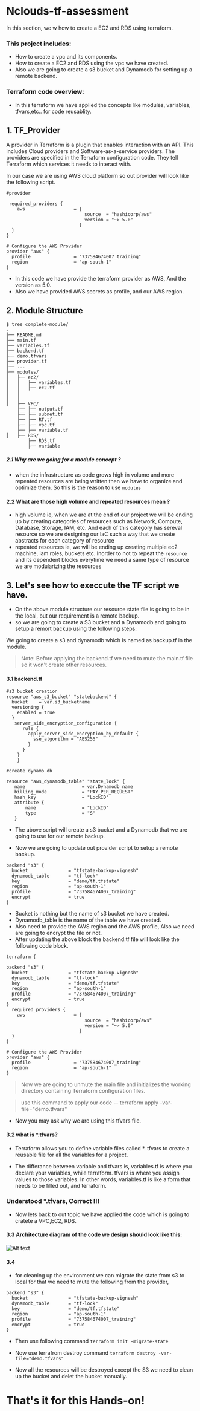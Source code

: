 # Nclouds-tf-assessment
In this section, we w how to create a EC2 and RDS using terraform.
 
### This project includes:
* How to create a vpc and its components.
* How to create a EC2 and RDS using the vpc we have created.
* Also we are going to create a s3 bucket and Dynamodb for setting up a remote backend.

### Terraform code overview:
* In this terraform we have applied the concepts like modules, variables, tfvars,etc..  for code reusablity.

## 1. TF_Provider
A provider in Terraform is a plugin that enables interaction with an API. This includes Cloud providers and Software-as-a-service providers. The providers are specified in the Terraform configuration code. They tell Terraform which services it needs to interact with.

In our case we are using AWS cloud platform so out provider will look like the following script.

```
#provider

 required_providers {
    aws                  = {
                             source  = "hashicorp/aws"
                             version = "~> 5.0"
                           }
  }
}

# Configure the AWS Provider
provider "aws" {
  profile                = "737584674007_training" 
  region                 = "ap-south-1"
}
```
* In this code we have provide the terraform provider as AWS,
And the version as 5.0.
* Also we have provided AWS secrets as profile, and our AWS region.

## 2. Module Structure


```
$ tree complete-module/
.
├── README.md
├── main.tf
├── variables.tf
├── backend.tf
├── demo.tfvars
├── provider.tf
├── ...
├── modules/
│   ├── ec2/
│   │   ├── variables.tf
│   │   ├── ec2.tf
│   │   
│   │   
│   ├── VPC/
    ├── ├── output.tf
    ├── ├── subnet.tf
    ├── ├── RT.tf
    ├── ├── vpc.tf
    ├── ├── variable.tf 
│   ├── RDS/
        ├── RDS.tf
        ├── variable
```
##### 2.1 Why are we going for a module concept ?
- when the infrastructure as code grows high in volume and more repeated resources are being written then we have to organize and optimize them. So this is the reason to use `modules`

#### 2.2 What are those high volume and repeated resources mean ?
- high volume ie, when we are at the end of our project we will be ending up by creating categories of resources such as Network, Compute, Database, Storage, IAM, etc. And each of this category has sereval resource so we are designing our IaC such a way that we create abstracts for each category of resource
- repeated resources ie, we will be ending up creating multiple ec2 machine, iam roles, buckets etc. Inorder to not to repeat the `resource` and its dependent blocks everytime we need a same type of resource we are modularizing the resources

## 3. Let's see how to execcute the TF script we have.

* On the above module structure our resource state file is going to be in the local, but our requirement is a remote backup. 
* so we are going to create a S3 bucket and a Dynamodb and going to setup a remort backup using the following steps:

We going to create a s3 and dynamodb which is named as backup.tf in the module.

> Note: Before applying the backend.tf we need to mute the main.tf file so it won't create other resources.

#### 3.1 backend.tf
```
#s3 bucket creation
resource "aws_s3_bucket" "statebackend" {
  bucket    = var.s3_bucketname
  versioning {
    enabled = true
  }
   server_side_encryption_configuration {
      rule {
        apply_server_side_encryption_by_default {
          sse_algorithm = "AES256"
        }
      }
    }
    }

#create dynamo db

resource "aws_dynamodb_table" "state_lock" {
   name                     = var.Dynamodb_name        
   billing_mode             = "PAY_PER_REQUEST"  
   hash_key                 = "LockID"
   attribute {
       name                 = "LockID"
       type                 = "S"
   }

```
* The above script will create a s3 bucket and a Dynamodb that we are going to use for our remote backup.

* Now we are going to update out provider script to setup a remote backup.

```
backend "s3" {
  bucket               = "tfstate-backup-vignesh"
  dynamodb_table       = "tf-lock"
  key                  = "demo/tf.tfstate"
  region               = "ap-south-1"
  profile              = "737584674007_training" 
  encrypt              = true
}
```

* Bucket is nothing but the name of s3 bucket we have created.
* Dynamodb_table is the name of the table we have created.
* Also need to provide the AWS region and the AWS profile, Also we need are going to encrypt the file or not.
* After updating the above block the backend.tf file will look like the following code block.

```
terraform {
  
backend "s3" {
  bucket               = "tfstate-backup-vignesh"
  dynamodb_table       = "tf-lock"
  key                  = "demo/tf.tfstate"
  region               = "ap-south-1"
  profile              = "737584674007_training" 
  encrypt              = true
}
  required_providers {
    aws                  = {
                             source  = "hashicorp/aws"
                             version = "~> 5.0"
                           }
  }
}

# Configure the AWS Provider
provider "aws" {
  profile                = "737584674007_training" 
  region                 = "ap-south-1"
}
```

> Now we are going to unmute the main file and initializes the working directory containing Terraform configuration files.

 > use this command to apply our code -- terraform apply -var-file="demo.tfvars"

 * Now you may ask why we are using this  tfvars file.

#### 3.2 what is *.tfvars?

* Terraform allows you to define variable files called *. tfvars to create a reusable file for all the variables for a project.

* The differance between variable and tfvars is, variables.tf is where you declare your variables, while terraform. tfvars is where you assign values to those variables. In other words, variables.tf is like a form that needs to be filled out, and terraform.

###  Understood *.tfvars, Correct !!!

* Now lets back to out topic we have applied the code which is going to cratete a VPC,EC2, RDS.

#### 3.3 Architecture diagram of the code we design should look like this:
 

![Alt text](<Screenshot from 2023-08-25 13-33-40.png>)

#### 3.4

* for cleaning up the environment we can migrate the state from s3 to local for that we need to mute the following from the provider,


```
backend "s3" {
  bucket               = "tfstate-backup-vignesh"
  dynamodb_table       = "tf-lock"
  key                  = "demo/tf.tfstate"
  region               = "ap-south-1"
  profile              = "737584674007_training" 
  encrypt              = true
}
```

* Then use following command
```terraform init -migrate-state```

* Now use terrafrom destroy command 
```terraform destroy -var-file="demo.tfvars" ```

* Now all the resources will be destroyed except the S3 we need to clean up the bucket and delet the bucket manually.

# That's it for this Hands-on! 

